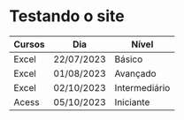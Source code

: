 # Testando o site

| Cursos | Dia        | Nível         |
| ------ | ---------- | ------------- |
| Excel  | 22/07/2023 | Básico        |
| Excel  | 01/08/2023 | Avançado      |
| Excel  | 02/10/2023 | Intermediário |
| Acess  | 05/10/2023 | Iniciante     |
